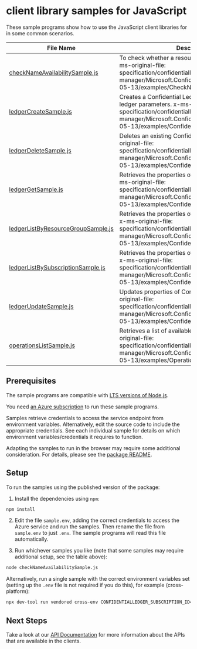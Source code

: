 # client library samples for JavaScript

These sample programs show how to use the JavaScript client libraries for in some common scenarios.

| **File Name**                                                         | **Description**                                                                                                                                                                                                                  |
| --------------------------------------------------------------------- | -------------------------------------------------------------------------------------------------------------------------------------------------------------------------------------------------------------------------------- |
| [checkNameAvailabilitySample.js][checknameavailabilitysample]         | To check whether a resource name is available. x-ms-original-file: specification/confidentialledger/resource-manager/Microsoft.ConfidentialLedger/stable/2022-05-13/examples/CheckNameAvailability.json                          |
| [ledgerCreateSample.js][ledgercreatesample]                           | Creates a Confidential Ledger with the specified ledger parameters. x-ms-original-file: specification/confidentialledger/resource-manager/Microsoft.ConfidentialLedger/stable/2022-05-13/examples/ConfidentialLedger_Create.json |
| [ledgerDeleteSample.js][ledgerdeletesample]                           | Deletes an existing Confidential Ledger. x-ms-original-file: specification/confidentialledger/resource-manager/Microsoft.ConfidentialLedger/stable/2022-05-13/examples/ConfidentialLedger_Delete.json                            |
| [ledgerGetSample.js][ledgergetsample]                                 | Retrieves the properties of a Confidential Ledger. x-ms-original-file: specification/confidentialledger/resource-manager/Microsoft.ConfidentialLedger/stable/2022-05-13/examples/ConfidentialLedger_Get.json                     |
| [ledgerListByResourceGroupSample.js][ledgerlistbyresourcegroupsample] | Retrieves the properties of all Confidential Ledgers. x-ms-original-file: specification/confidentialledger/resource-manager/Microsoft.ConfidentialLedger/stable/2022-05-13/examples/ConfidentialLedger_List.json                 |
| [ledgerListBySubscriptionSample.js][ledgerlistbysubscriptionsample]   | Retrieves the properties of all Confidential Ledgers. x-ms-original-file: specification/confidentialledger/resource-manager/Microsoft.ConfidentialLedger/stable/2022-05-13/examples/ConfidentialLedger_ListBySub.json            |
| [ledgerUpdateSample.js][ledgerupdatesample]                           | Updates properties of Confidential Ledger x-ms-original-file: specification/confidentialledger/resource-manager/Microsoft.ConfidentialLedger/stable/2022-05-13/examples/ConfidentialLedger_Update.json                           |
| [operationsListSample.js][operationslistsample]                       | Retrieves a list of available API operations x-ms-original-file: specification/confidentialledger/resource-manager/Microsoft.ConfidentialLedger/stable/2022-05-13/examples/Operations_Get.json                                   |

## Prerequisites

The sample programs are compatible with [LTS versions of Node.js](https://github.com/nodejs/release#release-schedule).

You need [an Azure subscription][freesub] to run these sample programs.

Samples retrieve credentials to access the service endpoint from environment variables. Alternatively, edit the source code to include the appropriate credentials. See each individual sample for details on which environment variables/credentials it requires to function.

Adapting the samples to run in the browser may require some additional consideration. For details, please see the [package README][package].

## Setup

To run the samples using the published version of the package:

1. Install the dependencies using `npm`:

```bash
npm install
```

2. Edit the file `sample.env`, adding the correct credentials to access the Azure service and run the samples. Then rename the file from `sample.env` to just `.env`. The sample programs will read this file automatically.

3. Run whichever samples you like (note that some samples may require additional setup, see the table above):

```bash
node checkNameAvailabilitySample.js
```

Alternatively, run a single sample with the correct environment variables set (setting up the `.env` file is not required if you do this), for example (cross-platform):

```bash
npx dev-tool run vendored cross-env CONFIDENTIALLEDGER_SUBSCRIPTION_ID="<confidentialledger subscription id>" node checkNameAvailabilitySample.js
```

## Next Steps

Take a look at our [API Documentation][apiref] for more information about the APIs that are available in the clients.

[checknameavailabilitysample]: https://github.com/Azure/azure-sdk-for-js/blob/main/sdk/confidentialledger/arm-confidentialledger/samples/v1/javascript/checkNameAvailabilitySample.js
[ledgercreatesample]: https://github.com/Azure/azure-sdk-for-js/blob/main/sdk/confidentialledger/arm-confidentialledger/samples/v1/javascript/ledgerCreateSample.js
[ledgerdeletesample]: https://github.com/Azure/azure-sdk-for-js/blob/main/sdk/confidentialledger/arm-confidentialledger/samples/v1/javascript/ledgerDeleteSample.js
[ledgergetsample]: https://github.com/Azure/azure-sdk-for-js/blob/main/sdk/confidentialledger/arm-confidentialledger/samples/v1/javascript/ledgerGetSample.js
[ledgerlistbyresourcegroupsample]: https://github.com/Azure/azure-sdk-for-js/blob/main/sdk/confidentialledger/arm-confidentialledger/samples/v1/javascript/ledgerListByResourceGroupSample.js
[ledgerlistbysubscriptionsample]: https://github.com/Azure/azure-sdk-for-js/blob/main/sdk/confidentialledger/arm-confidentialledger/samples/v1/javascript/ledgerListBySubscriptionSample.js
[ledgerupdatesample]: https://github.com/Azure/azure-sdk-for-js/blob/main/sdk/confidentialledger/arm-confidentialledger/samples/v1/javascript/ledgerUpdateSample.js
[operationslistsample]: https://github.com/Azure/azure-sdk-for-js/blob/main/sdk/confidentialledger/arm-confidentialledger/samples/v1/javascript/operationsListSample.js
[apiref]: https://learn.microsoft.com/javascript/api/@azure/arm-confidentialledger?view=azure-node-preview
[freesub]: https://azure.microsoft.com/free/
[package]: https://github.com/Azure/azure-sdk-for-js/tree/main/sdk/confidentialledger/arm-confidentialledger/README.md
